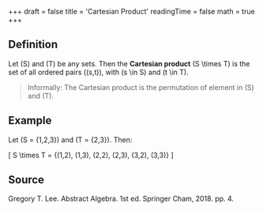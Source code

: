+++
draft = false
title = 'Cartesian Product'
readingTime = false
math = true
+++

## Definition
Let \(S\) and \(T\) be any sets. Then the **Cartesian product** \(S \times T\) is the set of all ordered pairs \((s,t)\), with \(s \in S\) and \(t \in T\).

> Informally: The Cartesian product is the permutation of element in \(S\) and \(T\).

## Example
Let \(S = \{1,2,3\}\) and \(T = \{2,3\}\). Then:

\[
  S \times T = \{(1,2), (1,3), (2,2), (2,3), (3,2), (3,3)\}
\]

## Source
<!-- Author(s). Title of Textbook. Edition (if applicable). Publisher, Year. Page(s) used. -->
Gregory T. Lee. Abstract Algebra. 1st ed. Springer Cham, 2018. pp. 4.
